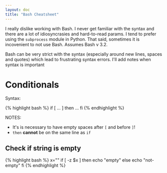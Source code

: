 ```yaml
---
layout: doc
title: "Bash Cheatsheet"
---
```


I really dislike working with Bash. I never get familiar with the syntax and there are a lot of idiosyncrasies and hard-to-read params. I tend to prefer using the `subprocess` module in Python. That said, sometimes it is incovenient to not use Bash. Assumes Bash v 3.2.

Bash can be very strict with the syntax (especially around new lines, spaces and quotes) which lead to frustrating syntax errors. I'll add notes when syntax is important

# Conditionals

Syntax:

{% highlight bash %}
if [ ... ]
then
    ...
fi
{% endhighlight %}

NOTES:

* It's is necessary to have empty spaces after `[` and before `]`!
* `then` **cannot** be on the same line as `if`

## Check if string is empty

{% highlight bash %}
x=""
if [ -z $x ]
then
   echo "empty"
else
    echo "not-empty"
fi
{% endhighlight %}
